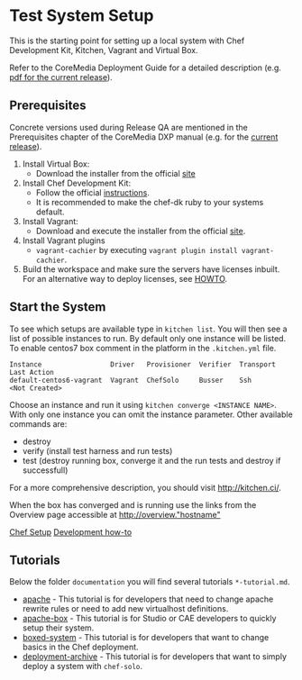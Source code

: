 Test System Setup
=================

This is the starting point for setting up a local system with Chef Development Kit, Kitchen, Vagrant and Virtual Box.

Refer to the CoreMedia Deployment Guide for a detailed description
(e.g. [pdf for the current release](https://documentation.coremedia.com/dxp/current/manuals/deployment-en/deployment-en.pdf)).

Prerequisites
-------------

Concrete versions used during Release QA are mentioned in the Prerequisites chapter
of the CoreMedia DXP manual (e.g. for the [current release](https://documentation.coremedia.com/dxp/current/manuals/coremedia-en/webhelp/content/Prerequisites.html)).

1. Install Virtual Box:
      - Download the installer from the official [site](https://www.virtualbox.org/wiki/Downloads)
2. Install Chef Development Kit:  
      - Follow the official [instructions](https://docs.chef.io/install_dk.html).
      - It is recommended to make the chef-dk ruby to your systems default.
3. Install Vagrant:
      - Download and execute the installer from the official [site](https://www.vagrantup.com/).
4. Install Vagrant plugins 
      - `vagrant-cachier` by executing `vagrant plugin install vagrant-cachier`.
5. Build the workspace and make sure the servers have licenses inbuilt. For an alternative way to deploy licenses, see [HOWTO](#configure-licenses).

Start the System
----------------

To see which setups are available type in `kitchen list`. You will then see a list of possible instances to run. 
By default only one instance will be listed. To enable centos7 box comment in the platform in the `.kitchen.yml` file.

```
Instance                 Driver   Provisioner  Verifier  Transport  Last Action
default-centos6-vagrant  Vagrant  ChefSolo     Busser    Ssh        <Not Created>
```

Choose an instance and run it using `kitchen converge <INSTANCE NAME>`. With only one instance you can omit the instance parameter.
Other available commands are:

- destroy
- verify (install test harness and run tests)
- test (destroy running box, converge it and the run tests and destroy if successfull)

For a more comprehensive description, you should visit http://kitchen.ci/.

When the box has converged and is running use the links from the Overview page accessible at <http://overview."hostname">

[Chef Setup](./documentation/chef-setup.md)
[Development how-to](./documentation/how-to.md)                                                                                                      
                                                                                                     
Tutorials
---------

Below the folder `documentation` you will find several tutorials `*-tutorial.md`. 

* [apache](./documentation/apache-tutorial.md) - This tutorial is for developers that need to change apache rewrite rules or need to add new virtualhost definitions.
* [apache-box](./documentation/apache-box-tutorial.md) - This tutorial is for Studio or CAE developers to quickly setup their system.
* [boxed-system](./documentation/boxed-system-tutorial.md) - This tutorial is for developers that want to change basics in the Chef deployment.
* [deployment-archive](./documentation/deployment-archive-tutorial.md) - This tutorial is for developers that want to simply deploy a system with `chef-solo`.  
                                                                                                     